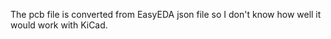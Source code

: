 The pcb file is converted from EasyEDA json file so I don't know how well it would work with KiCad.  